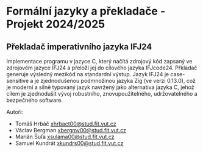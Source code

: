# Formální jazyky a překladače - Projekt 2024/2025
## Překladač imperativního jazyka IFJ24
Implementace programu v jazyce C, který načítá zdrojový kód zapsaný ve zdrojovém jazyce IFJ24 a
přeloží jej do cílového jazyka IFJcode24. Přkladač generuje výsledný mezikód na standardní výstup.
Jazyk IFJ24 je case-sensitive a je zjednodušenou podmnožinou jazyka Zig (ve verzi 0.13.0), což je
moderní a silně typovaný jazyk navržený jako alternativa jazyka C, jehož cílem je zjednodušit vývoj
robustního, znovupoužitelného, udržovatelného a bezpečného software.

Autoři:
- Tomáš Hrbáč xhrbact00@stud.fit.vut.cz
- Václav Bergman xbergmv00@stud.fit.vut.cz
- Marián Šuľa xsulama00@stud.fit.vut.cz
- Samuel Kundrát xkundrs00@stud.fit.vut.cz
